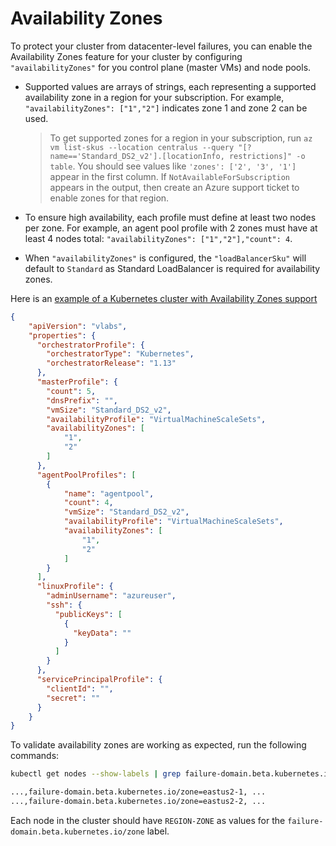 # Availability Zones

To protect your cluster from datacenter-level failures, you can enable the Availability Zones feature for your cluster by configuring `"availabilityZones"` for you control plane (master VMs) and node pools.

 - Supported values are arrays of strings, each representing a supported availability zone in a region for your subscription. For example, `"availabilityZones": ["1","2"]` indicates zone 1 and zone 2 can be used.

    > To get supported zones for a region in your subscription, run `az vm list-skus --location centralus --query "[?name=='Standard_DS2_v2'].[locationInfo, restrictions]" -o table`. You should see values like `'zones': ['2', '3', '1']` appear in the first column. If `NotAvailableForSubscription` appears in the output, then create an Azure support ticket to enable zones for that region.

- To ensure high availability, each profile must define at least two nodes per zone. For example, an agent pool profile with 2 zones must have at least 4 nodes total: `"availabilityZones": ["1","2"],"count": 4`.
- When `"availabilityZones"` is configured, the `"loadBalancerSku"` will default to `Standard` as Standard LoadBalancer is required for availability zones.

Here is an [example of a Kubernetes cluster with Availability Zones support](../e2e-tests/kubernetes/zones/definition.json)

```json
{
    "apiVersion": "vlabs",
    "properties": {
      "orchestratorProfile": {
        "orchestratorType": "Kubernetes",
        "orchestratorRelease": "1.13"
      },
      "masterProfile": {
        "count": 5,
        "dnsPrefix": "",
        "vmSize": "Standard_DS2_v2",
        "availabilityProfile": "VirtualMachineScaleSets",
        "availabilityZones": [
            "1",
            "2"
        ]
      },
      "agentPoolProfiles": [
        {
            "name": "agentpool",
            "count": 4,
            "vmSize": "Standard_DS2_v2",
            "availabilityProfile": "VirtualMachineScaleSets",
            "availabilityZones": [
                "1",
                "2"
            ]
        }
      ],
      "linuxProfile": {
        "adminUsername": "azureuser",
        "ssh": {
          "publicKeys": [
            {
              "keyData": ""
            }
          ]
        }
      },
      "servicePrincipalProfile": {
        "clientId": "",
        "secret": ""
      }
    }
}

```

To validate availability zones are working as expected, run the following commands:

```bash
kubectl get nodes --show-labels | grep failure-domain.beta.kubernetes.io/zone

...,failure-domain.beta.kubernetes.io/zone=eastus2-1, ...
...,failure-domain.beta.kubernetes.io/zone=eastus2-2, ...

```

Each node in the cluster should have `REGION-ZONE` as values for the `failure-domain.beta.kubernetes.io/zone` label.
